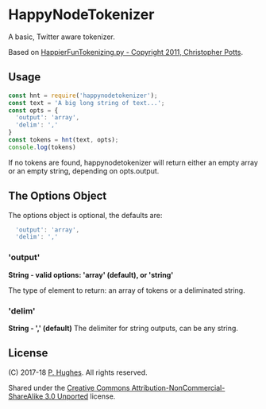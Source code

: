# HappyNodeTokenizer

A basic, Twitter aware tokenizer.

Based on [HappierFunTokenizing.py - Copyright 2011, Christopher Potts](http://sentiment.christopherpotts.net/code-data/happyfuntokenizing.py).

## Usage
```javascript
const hnt = require('happynodetokenizer');
const text = 'A big long string of text...';
const opts = {
  'output': 'array',
  'delim': ','
}
const tokens = hnt(text, opts);
console.log(tokens)
```

If no tokens are found, happynodetokenizer will return either an empty array or an empty string, depending on opts.output.

## The Options Object
The options object is optional, the defaults are:

```javascript
  'output': 'array',
  'delim': ','
```

### 'output'
**String - valid options: 'array' (default), or 'string'**

The type of element to return: an array of tokens or a deliminated string.

### 'delim'
**String - ',' (default)**
The delimiter for string outputs, can be any string.

## License
(C) 2017-18 [P. Hughes](https://www.phugh.es). All rights reserved.

Shared under the [Creative Commons Attribution-NonCommercial-ShareAlike 3.0 Unported](http://creativecommons.org/licenses/by-nc-sa/3.0/) license.